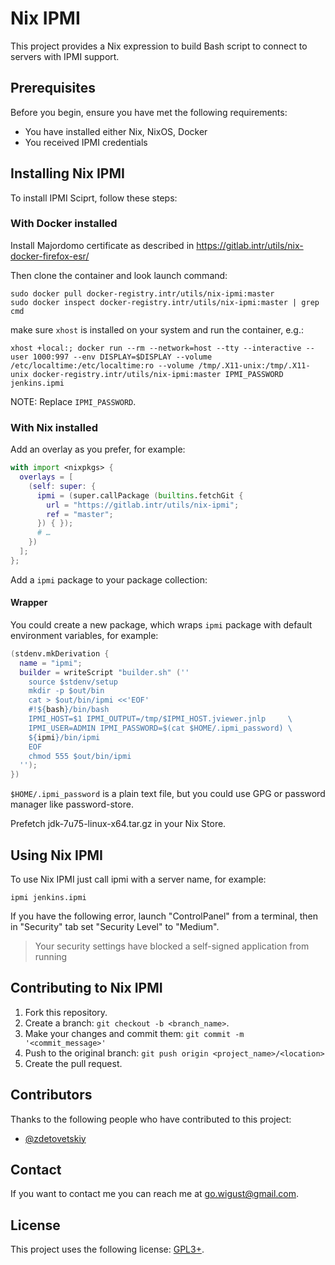 # Nix IPMI

This project provides a Nix expression to build Bash script to connect
to servers with IPMI support.

## Prerequisites

Before you begin, ensure you have met the following requirements:

* You have installed either Nix, NixOS, Docker
* You received IPMI credentials

## Installing Nix IPMI

To install IPMI Sciprt, follow these steps:

### With Docker installed

Install Majordomo certificate as described in
https://gitlab.intr/utils/nix-docker-firefox-esr/

Then clone the container and look launch command:

``` shell
sudo docker pull docker-registry.intr/utils/nix-ipmi:master
sudo docker inspect docker-registry.intr/utils/nix-ipmi:master | grep cmd
```

make sure `xhost` is installed on your system and run the container, e.g.:
``` shell
xhost +local:; docker run --rm --network=host --tty --interactive --user 1000:997 --env DISPLAY=$DISPLAY --volume /etc/localtime:/etc/localtime:ro --volume /tmp/.X11-unix:/tmp/.X11-unix docker-registry.intr/utils/nix-ipmi:master IPMI_PASSWORD jenkins.ipmi
```
NOTE: Replace `IPMI_PASSWORD`.

### With Nix installed

Add an overlay as you prefer, for example:
``` nix
with import <nixpkgs> {
  overlays = [
    (self: super: {
      ipmi = (super.callPackage (builtins.fetchGit {
        url = "https://gitlab.intr/utils/nix-ipmi";
        ref = "master";
      }) { });
      # …
    })
  ];
};
```

Add a `ipmi` package to your package collection:

#### Wrapper

You could create a new package, which wraps `ipmi` package with
default environment variables, for example:
``` nix
(stdenv.mkDerivation {
  name = "ipmi";
  builder = writeScript "builder.sh" (''
    source $stdenv/setup
    mkdir -p $out/bin
    cat > $out/bin/ipmi <<'EOF'
    #!${bash}/bin/bash
    IPMI_HOST=$1 IPMI_OUTPUT=/tmp/$IPMI_HOST.jviewer.jnlp     \
    IPMI_USER=ADMIN IPMI_PASSWORD=$(cat $HOME/.ipmi_password) \
    ${ipmi}/bin/ipmi
    EOF
    chmod 555 $out/bin/ipmi
  '');
})
```
`$HOME/.ipmi_password` is a plain text file, but you could use GPG or
password manager like password-store.

Prefetch jdk-7u75-linux-x64.tar.gz in your Nix Store.

## Using Nix IPMI

To use Nix IPMI just call ipmi with a server name, for example:

``` shell
ipmi jenkins.ipmi
```

If you have the following error, launch "ControlPanel" from a
terminal, then in "Security" tab set "Security Level" to "Medium".

> Your security settings have blocked a self-signed application from running

## Contributing to Nix IPMI

1. Fork this repository.
2. Create a branch: `git checkout -b <branch_name>`.
3. Make your changes and commit them: `git commit -m '<commit_message>'`
4. Push to the original branch: `git push origin <project_name>/<location>`
5. Create the pull request.

## Contributors

Thanks to the following people who have contributed to this project:

* [@zdetovetskiy](https://gitlab.intr/users/zdetovetskiy/)

## Contact

If you want to contact me you can reach me at <go.wigust@gmail.com>.

## License

This project uses the following license: [GPL3+](https://www.gnu.org/licenses/gpl-3.0.en.html).
